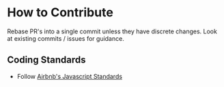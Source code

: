 # How to Contribute

Rebase PR's into a single commit unless they have discrete changes.  Look at existing commits / issues for guidance.

## Coding Standards

* Follow [Airbnb's Javascript Standards](/airbnb/javascript)
